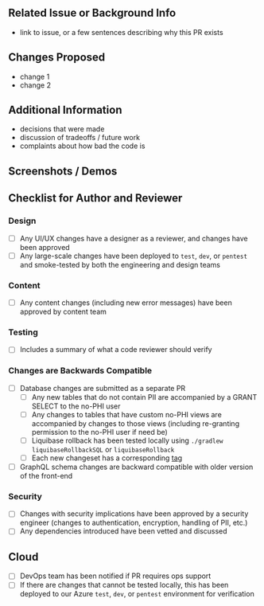 ## Related Issue or Background Info

- link to issue, or a few sentences describing why this PR exists

## Changes Proposed

- change 1
- change 2

## Additional Information

- decisions that were made
- discussion of tradeoffs / future work
- complaints about how bad the code is

## Screenshots / Demos

## Checklist for Author and Reviewer

### Design
- [ ] Any UI/UX changes have a designer as a reviewer, and changes have been approved
- [ ] Any large-scale changes have been deployed to `test`, `dev`, or `pentest` and smoke-tested by both the engineering and design teams

### Content
- [ ] Any content changes (including new error messages) have been approved by content team

### Testing
- [ ] Includes a summary of what a code reviewer should verify

### Changes are Backwards Compatible
- [ ] Database changes are submitted as a separate PR
  - [ ] Any new tables that do not contain PII are accompanied by a GRANT SELECT to the no-PHI user
  - [ ] Any changes to tables that have custom no-PHI views are accompanied by changes to those views
        (including re-granting permission to the no-PHI user if need be)
  - [ ] Liquibase rollback has been tested locally using `./gradlew liquibaseRollbackSQL` or `liquibaseRollback`
  - [ ] Each new changeset has a corresponding [tag](https://docs.liquibase.com/change-types/community/tag-database.html)
- [ ] GraphQL schema changes are backward compatible with older version of the front-end

### Security
- [ ] Changes with security implications have been approved by a security engineer (changes to  authentication, encryption, handling of PII, etc.)
- [ ] Any dependencies introduced have been vetted and discussed

## Cloud
- [ ] DevOps team has been notified if PR requires ops support
- [ ] If there are changes that cannot be tested locally, this has been deployed to our Azure `test`, `dev`, or `pentest` environment for verification
